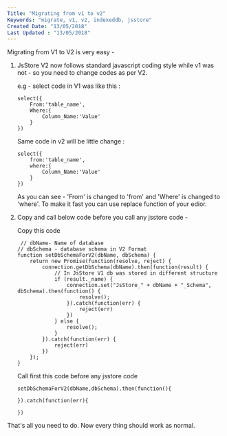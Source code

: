 ```yaml
---
Title: "Migrating from v1 to v2"
Keywords: "migrate, v1, v2, indexeddb, jsstore"
Created Date: "13/05/2018"
Last Updated : "13/05/2018"
---
```


Migrating from V1 to V2 is very easy -

1. JsStore V2 now follows standard javascript coding style while v1 was not - so you need to change codes as per V2.

    e.g - 
    select code in V1 was like this :

    ```
    select({
        From:'table_name',
        Where:{
            Column_Name:'Value'
        }
    })
    ```

    Same code in v2 will be little change : 

    ```
    select({
        from:'table_name',
        where:{
            Column_Name:'Value'
        }
    })
    ```
    As you can see - 'From' is changed to 'from' and 'Where' is changed to 'where'. To make it fast you can use replace function of your edior.

2. Copy and call below code before you call any jsstore code - 

    Copy this code
    ```
     // dbName- Name of database
    // dbSchema - database schema in V2 Format
    function setDbSchemaForV2(dbName, dbSchema) {
        return new Promise(function(resolve, reject) {
            connection.getDbSchema(dbName).then(function(result) {
                // In JsStore V1 db was stored in different structure
                if (result._name) {
                    connection.set("JsStore_" + dbName + "_Schema", dbSchema).then(function() {
                        resolve();
                    }).catch(function(err) {
                        reject(err)
                    })
                } else {
                    resolve();
                }
            }).catch(function(err) {
                reject(err)
            })
        });
    }
    ```

    Call first this code before any jsstore code

    ```
    setDbSchemaForV2(dbName,dbSchema).then(function(){

    }).catch(function(err){

    })
    ```

That's all you need to do. Now every thing should work as normal.